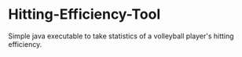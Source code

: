 # Hitting-Efficiency-Tool
Simple java executable to take statistics of a volleyball player's hitting efficiency.
